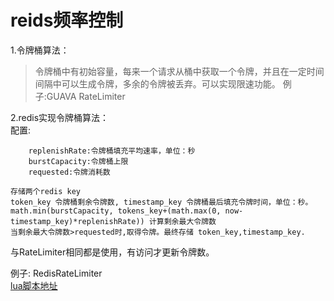 reids频率控制
==== 
 1.令牌桶算法：
 >令牌桶中有初始容量，每来一个请求从桶中获取一个令牌，并且在一定时间间隔中可以生成令牌，多余的令牌被丢弃。可以实现限速功能。
  例子:GUAVA RateLimiter
 
 2.redis实现令牌桶算法：    
    配置:
        
        replenishRate:令牌桶填充平均速率，单位：秒
        burstCapacity:令牌桶上限
        requested:令牌消耗数
        
    存储两个redis key 
    token_key 令牌桶剩余令牌数, timestamp_key 令牌桶最后填充令牌时间，单位：秒。
    math.min(burstCapacity, tokens_key+(math.max(0, now-timestamp_key)*replenishRate)) 计算剩余最大令牌数
    当剩余最大令牌数>requested时,取得令牌。最终存储 token_key,timestamp_key.
    
   与RateLimiter相同都是使用，有访问才更新令牌数。
   
   例子: RedisRateLimiter  
   [lua脚本地址](https://github.com/q66217910/My-Humiliated-story/blob/master/redis/redisRateLimiter.lua)
    
    
    
    